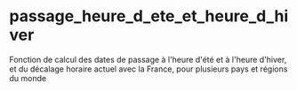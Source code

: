 # passage_heure_d_ete_et_heure_d_hiver
Fonction de calcul des dates de passage à l'heure d'été et à l'heure d'hiver, et du décalage horaire actuel avec la France, pour plusieurs pays et régions du monde
